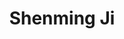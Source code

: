 ---
# Display name
title: Shenming Ji

# Full Name (for SEO)
first_name: Shenming
last_name: Ji

# Is this the primary user of the site?
superuser: false

# Role/position
role: Undergraduate Student (2024 Summer)

# Organizations/Affiliations
organizations:
  - name: Xi’an Jiaotong-Liverpool University
    url: ''

external_link: https://shenming-ji.github.io/

# Highlight the author in author lists? (true/false)
highlight_name: false

# Organizational groups that you belong to (for People widget)
#   Set this to `[]` or comment out if you are not using People widget.
user_groups:
  - Undergrads

start_date: 202406
---